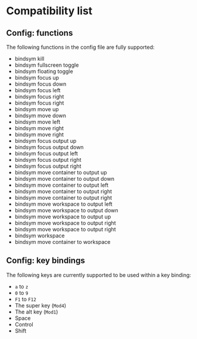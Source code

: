 # Compatibility list

## Config: functions

The following functions in the config file are fully supported:

* bindsym <KEY BINDING> kill
* bindsym <KEY BINDING> fullscreen toggle
* bindsym <KEY BINDING> floating toggle
* bindsym <KEY BINDING> focus up
* bindsym <KEY BINDING> focus down
* bindsym <KEY BINDING> focus left
* bindsym <KEY BINDING> focus right
* bindsym <KEY BINDING> focus right
* bindsym <KEY BINDING> move up
* bindsym <KEY BINDING> move down
* bindsym <KEY BINDING> move left
* bindsym <KEY BINDING> move right
* bindsym <KEY BINDING> move right
* bindsym <KEY BINDING> focus output up
* bindsym <KEY BINDING> focus output down
* bindsym <KEY BINDING> focus output left
* bindsym <KEY BINDING> focus output right
* bindsym <KEY BINDING> focus output right
* bindsym <KEY BINDING> move container to output up
* bindsym <KEY BINDING> move container to output down
* bindsym <KEY BINDING> move container to output left
* bindsym <KEY BINDING> move container to output right
* bindsym <KEY BINDING> move container to output right
* bindsym <KEY BINDING> move workspace to output left
* bindsym <KEY BINDING> move workspace to output down
* bindsym <KEY BINDING> move workspace to output up
* bindsym <KEY BINDING> move workspace to output right
* bindsym <KEY BINDING> move workspace to output right
* bindsym <KEY BINDING> workspace <WORKSPACE NAME>
* bindsym <KEY BINDING> move container to workspace <WORKSPACE NAME>

## Config: key bindings

The following keys are currently supported to be used within a key binding:

* `a` to `z`
* `0` to `9`
* `F1` to `F12`
* The super key (`Mod4`)
* The alt key (`Mod1`)
* Space
* Control
* Shift
